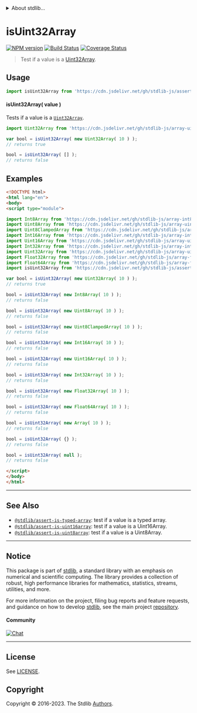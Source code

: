 <!--

@license Apache-2.0

Copyright (c) 2018 The Stdlib Authors.

Licensed under the Apache License, Version 2.0 (the "License");
you may not use this file except in compliance with the License.
You may obtain a copy of the License at

   http://www.apache.org/licenses/LICENSE-2.0

Unless required by applicable law or agreed to in writing, software
distributed under the License is distributed on an "AS IS" BASIS,
WITHOUT WARRANTIES OR CONDITIONS OF ANY KIND, either express or implied.
See the License for the specific language governing permissions and
limitations under the License.

-->


<details>
  <summary>
    About stdlib...
  </summary>
  <p>We believe in a future in which the web is a preferred environment for numerical computation. To help realize this future, we've built stdlib. stdlib is a standard library, with an emphasis on numerical and scientific computation, written in JavaScript (and C) for execution in browsers and in Node.js.</p>
  <p>The library is fully decomposable, being architected in such a way that you can swap out and mix and match APIs and functionality to cater to your exact preferences and use cases.</p>
  <p>When you use stdlib, you can be absolutely certain that you are using the most thorough, rigorous, well-written, studied, documented, tested, measured, and high-quality code out there.</p>
  <p>To join us in bringing numerical computing to the web, get started by checking us out on <a href="https://github.com/stdlib-js/stdlib">GitHub</a>, and please consider <a href="https://opencollective.com/stdlib">financially supporting stdlib</a>. We greatly appreciate your continued support!</p>
</details>

# isUint32Array

[![NPM version][npm-image]][npm-url] [![Build Status][test-image]][test-url] [![Coverage Status][coverage-image]][coverage-url] <!-- [![dependencies][dependencies-image]][dependencies-url] -->

> Test if a value is a [Uint32Array][mdn-uint32array].



<section class="usage">

## Usage

```javascript
import isUint32Array from 'https://cdn.jsdelivr.net/gh/stdlib-js/assert-is-uint32array@esm/index.mjs';
```

#### isUint32Array( value )

Tests if a value is a [`Uint32Array`][mdn-uint32array].

```javascript
import Uint32Array from 'https://cdn.jsdelivr.net/gh/stdlib-js/array-uint32@esm/index.mjs';

var bool = isUint32Array( new Uint32Array( 10 ) );
// returns true

bool = isUint32Array( [] );
// returns false
```

</section>

<!-- /.usage -->

<section class="examples">

## Examples

<!-- eslint no-undef: "error" -->

```html
<!DOCTYPE html>
<html lang="en">
<body>
<script type="module">

import Int8Array from 'https://cdn.jsdelivr.net/gh/stdlib-js/array-int8@esm/index.mjs';
import Uint8Array from 'https://cdn.jsdelivr.net/gh/stdlib-js/array-uint8@esm/index.mjs';
import Uint8ClampedArray from 'https://cdn.jsdelivr.net/gh/stdlib-js/array-uint8c@esm/index.mjs';
import Int16Array from 'https://cdn.jsdelivr.net/gh/stdlib-js/array-int16@esm/index.mjs';
import Uint16Array from 'https://cdn.jsdelivr.net/gh/stdlib-js/array-uint16@esm/index.mjs';
import Int32Array from 'https://cdn.jsdelivr.net/gh/stdlib-js/array-int32@esm/index.mjs';
import Uint32Array from 'https://cdn.jsdelivr.net/gh/stdlib-js/array-uint32@esm/index.mjs';
import Float32Array from 'https://cdn.jsdelivr.net/gh/stdlib-js/array-float32@esm/index.mjs';
import Float64Array from 'https://cdn.jsdelivr.net/gh/stdlib-js/array-float64@esm/index.mjs';
import isUint32Array from 'https://cdn.jsdelivr.net/gh/stdlib-js/assert-is-uint32array@esm/index.mjs';

var bool = isUint32Array( new Uint32Array( 10 ) );
// returns true

bool = isUint32Array( new Int8Array( 10 ) );
// returns false

bool = isUint32Array( new Uint8Array( 10 ) );
// returns false

bool = isUint32Array( new Uint8ClampedArray( 10 ) );
// returns false

bool = isUint32Array( new Int16Array( 10 ) );
// returns false

bool = isUint32Array( new Uint16Array( 10 ) );
// returns false

bool = isUint32Array( new Int32Array( 10 ) );
// returns false

bool = isUint32Array( new Float32Array( 10 ) );
// returns false

bool = isUint32Array( new Float64Array( 10 ) );
// returns false

bool = isUint32Array( new Array( 10 ) );
// returns false

bool = isUint32Array( {} );
// returns false

bool = isUint32Array( null );
// returns false

</script>
</body>
</html>
```

</section>

<!-- /.examples -->

<!-- Section for related `stdlib` packages. Do not manually edit this section, as it is automatically populated. -->

<section class="related">

* * *

## See Also

-   <span class="package-name">[`@stdlib/assert-is-typed-array`][@stdlib/assert/is-typed-array]</span><span class="delimiter">: </span><span class="description">test if a value is a typed array.</span>
-   <span class="package-name">[`@stdlib/assert-is-uint16array`][@stdlib/assert/is-uint16array]</span><span class="delimiter">: </span><span class="description">test if a value is a Uint16Array.</span>
-   <span class="package-name">[`@stdlib/assert-is-uint8array`][@stdlib/assert/is-uint8array]</span><span class="delimiter">: </span><span class="description">test if a value is a Uint8Array.</span>

</section>

<!-- /.related -->

<!-- Section for all links. Make sure to keep an empty line after the `section` element and another before the `/section` close. -->


<section class="main-repo" >

* * *

## Notice

This package is part of [stdlib][stdlib], a standard library with an emphasis on numerical and scientific computing. The library provides a collection of robust, high performance libraries for mathematics, statistics, streams, utilities, and more.

For more information on the project, filing bug reports and feature requests, and guidance on how to develop [stdlib][stdlib], see the main project [repository][stdlib].

#### Community

[![Chat][chat-image]][chat-url]

---

## License

See [LICENSE][stdlib-license].


## Copyright

Copyright &copy; 2016-2023. The Stdlib [Authors][stdlib-authors].

</section>

<!-- /.stdlib -->

<!-- Section for all links. Make sure to keep an empty line after the `section` element and another before the `/section` close. -->

<section class="links">

[npm-image]: http://img.shields.io/npm/v/@stdlib/assert-is-uint32array.svg
[npm-url]: https://npmjs.org/package/@stdlib/assert-is-uint32array

[test-image]: https://github.com/stdlib-js/assert-is-uint32array/actions/workflows/test.yml/badge.svg?branch=v0.1.0
[test-url]: https://github.com/stdlib-js/assert-is-uint32array/actions/workflows/test.yml?query=branch:v0.1.0

[coverage-image]: https://img.shields.io/codecov/c/github/stdlib-js/assert-is-uint32array/main.svg
[coverage-url]: https://codecov.io/github/stdlib-js/assert-is-uint32array?branch=main

<!--

[dependencies-image]: https://img.shields.io/david/stdlib-js/assert-is-uint32array.svg
[dependencies-url]: https://david-dm.org/stdlib-js/assert-is-uint32array/main

-->

[chat-image]: https://img.shields.io/gitter/room/stdlib-js/stdlib.svg
[chat-url]: https://app.gitter.im/#/room/#stdlib-js_stdlib:gitter.im

[stdlib]: https://github.com/stdlib-js/stdlib

[stdlib-authors]: https://github.com/stdlib-js/stdlib/graphs/contributors

[umd]: https://github.com/umdjs/umd
[es-module]: https://developer.mozilla.org/en-US/docs/Web/JavaScript/Guide/Modules

[deno-url]: https://github.com/stdlib-js/assert-is-uint32array/tree/deno
[umd-url]: https://github.com/stdlib-js/assert-is-uint32array/tree/umd
[esm-url]: https://github.com/stdlib-js/assert-is-uint32array/tree/esm
[branches-url]: https://github.com/stdlib-js/assert-is-uint32array/blob/main/branches.md

[stdlib-license]: https://raw.githubusercontent.com/stdlib-js/assert-is-uint32array/main/LICENSE

[mdn-uint32array]: https://developer.mozilla.org/en-US/docs/Web/JavaScript/Reference/Global_Objects/Uint32Array

<!-- <related-links> -->

[@stdlib/assert/is-typed-array]: https://github.com/stdlib-js/assert-is-typed-array/tree/esm

[@stdlib/assert/is-uint16array]: https://github.com/stdlib-js/assert-is-uint16array/tree/esm

[@stdlib/assert/is-uint8array]: https://github.com/stdlib-js/assert-is-uint8array/tree/esm

<!-- </related-links> -->

</section>

<!-- /.links -->
